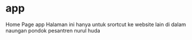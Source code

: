 # app
Home Page app
Halaman ini hanya untuk srortcut ke website lain di dalam naungan pondok pesantren nurul huda 
